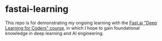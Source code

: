 # fastai-learning

This repo is for demonstrating my ongoing learning with the [Fast.ai "Deep Learning for Coders" course](https://course.fast.ai), in which I hope to gain foundational knowledge in deep learning and AI engineering.